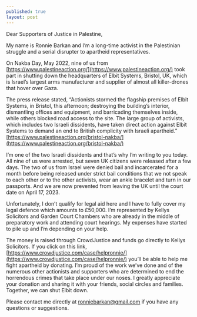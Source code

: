 ```yaml
---
published: true
layout: post
---
```

Dear Supporters of Justice in Palestine,

My name is Ronnie Barkan and I’m a long-time activist in the Palestinian struggle and a serial disrupter to apartheid representatives.

On Nakba Day, May 2022, nine of us from [https://www.palestineaction.org/](https://www.palestineaction.org/) took part in shutting down the headquarters of Elbit Systems, Bristol, UK, which is Israel’s largest arms manufacturer and supplier of almost all killer-drones that hover over Gaza.

The press release stated, “Actionists stormed the flagship premises of Elbit Systems, in Bristol, this afternoon; destroying the building’s interior, dismantling offices and equipment, and barricading themselves inside, while others blocked road access to the site. The large group of activists, which includes two Israeli dissidents, have taken direct action against Elbit Systems to demand an end to British complicity with Israeli apartheid.” [https://www.palestineaction.org/bristol-nakba/](https://www.palestineaction.org/bristol-nakba/)

I’m one of the two Israeli dissidents and that’s why I’m writing to you today. All nine of us were arrested, but seven UK citizens were released after a few days. The two of us from Israel were denied bail and incarcerated for a month before being released under strict bail conditions that we not speak to each other or to the other activists, wear an ankle bracelet and turn in our passports. And we are now prevented from leaving the UK until the court date on April 17, 2023. 

Unfortunately, I don’t qualify for legal aid here and I have to fully cover my legal defence which amounts to £50,000. I’m represented by Kellys Solicitors and Garden Court Chambers who are already in the middle of preparatory work and attending court hearings. My expenses have started to pile up and I’m depending on your help.

The money is raised through CrowdJustice and funds go directly to Kellys Solicitors. If you click on this link, [https://www.crowdjustice.com/case/helpronnie/](https://www.crowdjustice.com/case/helpronnie/) you’ll be able to help me fight apartheid by donating. I’m proud of the work we’ve done and of the numerous other actionists and supporters who are determined to end the horrendous crimes that take place under our noses. I greatly appreciate your donation and sharing it with your friends, social circles and families. Together, we can shut Elbit down. 

Please contact me directly at ronniebarkan@gmail.com if you have any questions or suggestions. 

